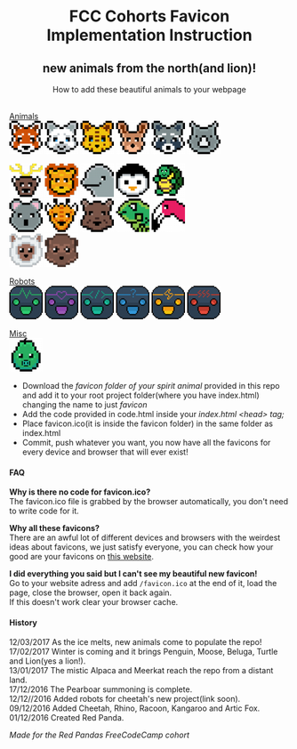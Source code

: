 <h1 align="center">FCC Cohorts Favicon Implementation Instruction</h1>
<h2 align="center">new animals from the north(and lion)!</h2>
<p align="center">How to add these beautiful animals to your webpage<br><br>


<a href="./animals">Animals</a><br>
<img src="./animals/red-panda/apple-touch-icon-60x60.png" alt="Red Panda">
<img src="./animals/artic-fox/apple-touch-icon-60x60.png" alt="Artic Fox">
<img src="./animals/cheetah/apple-touch-icon-60x60.png" alt="Cheetah">
<img src="./animals/kangaroo/apple-touch-icon-60x60.png" alt="Kangaroo">
<img src="./animals/racoon/apple-touch-icon-60x60.png" alt="Racoon">
<img src="./animals/rhino/apple-touch-icon-60x60.png" alt="Rhino"><br>

<img src="./animals/moose/apple-touch-icon-60x60.png" alt="Moose">
<img src="./animals/lion/apple-touch-icon-60x60.png" alt="Lion">
<img src="./animals/beluga/apple-touch-icon-60x60.png" alt="Beluga">
<img src="./animals/penguin/apple-touch-icon-60x60.png" alt="Penguin">
<img src="./animals/turtle/apple-touch-icon-60x60.png" alt="Turtle"><br>

<img src="./animals/koala/apple-touch-icon-60x60.png" alt="Koala">
<img src="./animals/giraffe/apple-touch-icon-60x60.png" alt="Giraffe">
<img src="./animals/wombat/apple-touch-icon-60x60.png" alt="Wombat">
<img src="./animals/iguana/apple-touch-icon-60x60.png" alt="Iguana">
<img src="./animals/flamingo/apple-touch-icon-60x60.png" alt="Flamingo"><br>

<img src="./animals/alpaca/apple-touch-icon-60x60.png" alt="Alpaca">
<img src="./animals/meerkat/apple-touch-icon-60x60.png" alt="Meerkat"><br>

<a href="./robots">Robots</a><br>
<img src="./robots/chat-robot-life/apple-touch-icon-60x60.png" alt="Happy Robot">
<img src="./robots/chat-robot-love/apple-touch-icon-60x60.png" alt="Love Robot">
<img src="./robots/chat-robot-coder/apple-touch-icon-60x60.png" alt="WebDev Robot">
<img src="./robots/chat-robot-genie/apple-touch-icon-60x60.png" alt="Genie Robot">
<img src="./robots/chat-robot-flash/apple-touch-icon-60x60.png" alt="Flash Robot">
<img src="./robots/chat-robot-angry/apple-touch-icon-60x60.png" alt="Angry Robot"><br>

<a href="./misc">Misc</a><br>
<img src="./misc/the-pearboar/apple-touch-icon-60x60.png" alt="Pearboar!"></p>

<ul>
<li>Download the <i>favicon folder of your spirit animal</i> provided in this repo and add it to your root project folder(where you have index.html) changing the name to just <i>favicon</i></li>
<li>Add the code provided in code.html inside your <i>index.html &lt;head&gt; tag;</i></li>
<li>Place favicon.ico(it is inside the favicon folder) in the same folder as index.html</li>
<li>Commit, push whatever you want, you now have all the favicons for every device and browser that will ever exist!</li>
</ul>

<h4>FAQ</h4>
<p><b>Why is there no code for favicon.ico?</b><br>
The favicon.ico file is grabbed by the browser automatically, you don't need to write code for it.<br>


<b>Why all these favicons?</b><br>
There are an awful lot of different devices and browsers with the weirdest ideas about favicons, we just satisfy everyone, you can check how your good are your favicons on <a href="http://www.favicomatic.com/favicon-test">this website</a>.<br>


<b>I did everything you said but I can't see my beautiful new favicon!</b><br>
Go to your website adress and add <code>/favicon.ico</code> at the end of it, load the page, close the browser, open it back again.<br>
If this doesn't work clear your browser cache.</p>


<h4>History</h4>
<p>
12/03/2017 As the ice melts, new animals come to populate the repo!<br>
17/02/2017 Winter is coming and it brings Penguin, Moose, Beluga, Turtle and Lion(yes a lion!).<br>
13/01/2017 The mistic Alpaca and Meerkat reach the repo from a distant land.<br>
17/12/2016 The Pearboar summoning is complete.<br>
12/12//2016 Added robots for cheetah's new project(link soon).<br>
09/12/2016 Added Cheetah, Rhino, Racoon, Kangaroo and Artic Fox.<br>
01/12/2016 Created Red Panda.</p>

<i>Made for the Red Pandas FreeCodeCamp cohort</i></p>
